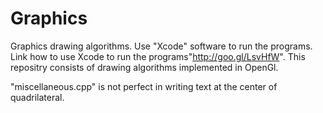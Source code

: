 # Graphics
Graphics drawing algorithms.
Use "Xcode" software to run the programs.
Link how to use Xcode to run the programs"http://goo.gl/LsvHfW".
This repositry consists of drawing algorithms implemented in OpenGl.

"miscellaneous.cpp" is not perfect in writing text at the center of quadrilateral.
